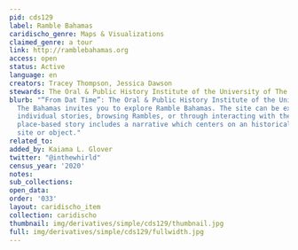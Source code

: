 ```yaml
---
pid: cds129
label: Ramble Bahamas
caridischo_genre: Maps & Visualizations
claimed_genre: a tour
link: http://ramblebahamas.org
access: open
status: Active
language: en
creators: Tracey Thompson, Jessica Dawson
stewards: The Oral & Public History Institute of the University of The Bahamas
blurb: "“From Dat Time”: The Oral & Public History Institute of the University of
  The Bahamas invites you to explore Ramble Bahamas. The site can be explored by browsing
  individual stories, browsing Rambles, or through interacting with the map. Each
  place-based story includes a narrative which centers on an historically significant
  site or object."
related_to:
added_by: Kaiama L. Glover
twitter: "@inthewhirld"
census_year: '2020'
notes:
sub_collections:
open_data:
order: '033'
layout: caridischo_item
collection: caridischo
thumbnail: img/derivatives/simple/cds129/thumbnail.jpg
full: img/derivatives/simple/cds129/fullwidth.jpg
---
```

